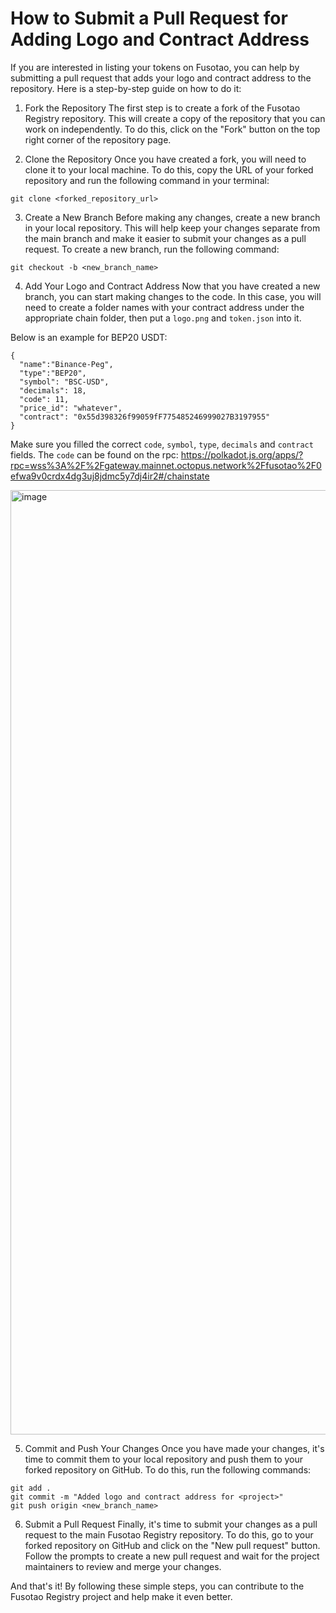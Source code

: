 # How to Submit a Pull Request for Adding Logo and Contract Address

If you are interested in listing your tokens on Fusotao, you can help by submitting a pull request that adds your logo and contract address to the repository. Here is a step-by-step guide on how to do it:

1. Fork the Repository
The first step is to create a fork of the Fusotao Registry repository. This will create a copy of the repository that you can work on independently. To do this, click on the "Fork" button on the top right corner of the repository page.

2. Clone the Repository
Once you have created a fork, you will need to clone it to your local machine. To do this, copy the URL of your forked repository and run the following command in your terminal:

```
git clone <forked_repository_url>
```

3. Create a New Branch
Before making any changes, create a new branch in your local repository. This will help keep your changes separate from the main branch and make it easier to submit your changes as a pull request. To create a new branch, run the following command:

```
git checkout -b <new_branch_name>
```

4. Add Your Logo and Contract Address
Now that you have created a new branch, you can start making changes to the code. In this case, you will need to create a folder names with your contract address under the appropriate chain folder, then put a `logo.png` and `token.json` into it.

Below is an example for BEP20 USDT:

```
{
  "name":"Binance-Peg",
  "type":"BEP20",
  "symbol": "BSC-USD",
  "decimals": 18,
  "code": 11,
  "price_id": "whatever",
  "contract": "0x55d398326f99059fF775485246999027B3197955"
}
```

Make sure you filled the correct `code`, `symbol`, `type`, `decimals` and `contract` fields. The `code` can be found on the rpc: https://polkadot.js.org/apps/?rpc=wss%3A%2F%2Fgateway.mainnet.octopus.network%2Ffusotao%2F0efwa9v0crdx4dg3uj8jdmc5y7dj4ir2#/chainstate

<img width="1511" alt="image" src="https://github.com/uinb/fusotao-registry/assets/22611640/9c65fff7-5126-41d0-8f8c-49f66d473c31">


5. Commit and Push Your Changes
Once you have made your changes, it's time to commit them to your local repository and push them to your forked repository on GitHub. To do this, run the following commands:

```
git add .
git commit -m "Added logo and contract address for <project>"
git push origin <new_branch_name>
```

6. Submit a Pull Request
Finally, it's time to submit your changes as a pull request to the main Fusotao Registry repository. To do this, go to your forked repository on GitHub and click on the "New pull request" button. Follow the prompts to create a new pull request and wait for the project maintainers to review and merge your changes.

And that's it! By following these simple steps, you can contribute to the Fusotao Registry project and help make it even better.
